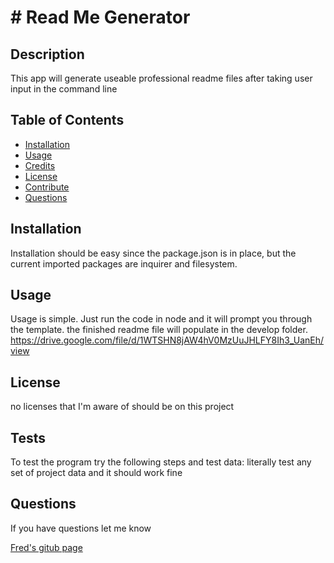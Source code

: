 
  # # Read Me Generator

  ## Description
  
  This app will generate useable professional readme files after taking user input in the command line

  ## Table of Contents 
  
  - [Installation](#installation)
  - [Usage](#usage)
  - [Credits](#credits)
  - [License](#license)
  - [Contribute](#contribute)
  - [Questions](#questions)
  
  ## Installation
  
  Installation should be easy since the package.json is in place, but the current imported packages are inquirer and filesystem.
  
  ## Usage
  
  Usage is simple. Just run the code in node and it will prompt you through the template. the finished readme file will populate in the develop folder.
  https://drive.google.com/file/d/1WTSHN8jAW4hV0MzUuJHLFY8Ih3_UanEh/view
  
  ## License
  no licenses that I'm aware of should be on this project
  
  ## Tests
  To test the program try the following steps and test data:
 literally test any set of project data and it should work fine
  ## Questions
  If you have questions let me know
  
  [Fred's gitub page](github.com/FredElick)
